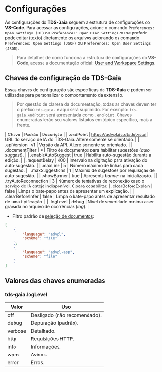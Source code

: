 # Configurações

As configurações do **TDS-Gaia** seguem a estrutura de configurações do **VS-Code**. Para acessar as configurações, acione o comando `Preferences: Open Settings (UI)` ou `Preferences: Open User Settings` ou se preferir pode editar (texto) diretamente os arquivos acionando os comando `Preferences: Open Settings (JSON)` ou `Preferences: Open User Settings (JSON)`.

> Para detalhes de como funciona a estrutura de configurações do **VS-Code**, acesse a documentação oficial: [User and Workspace Settings](https://code.visualstudio.com/docs/getstarted/settings).

## Chaves de configuração do **TDS-Gaia**

Essas chaves de configuração são específicas do **TDS-Gaia** e podem ser utilizadas para personalizar o comportamento da extensão.

> Por questão de clareza da documentação, todas as chaves devem ter o prefixo `tds-gaia.` e aqui será suprimido. Por exemplo: ``tds-gaia.endPoint`` será apresentada como ``.endPoint``.
> Chaves enumeradas terão seu valores listados em tópico específico, mais a frente.

<!-- Manter as linhas desta tabela em ordem alfabética -->
| Chave | Padrão | Descrição  |
| .endPoint | <https://advpl.ds.dta.totvs.ai> | URL do serviço de IA do TDS-Gaia. Altere somente se orientado. |
| .apiVersion | v1 | Versão da API. Altere somente se orientado. |
| .documentFilter | * | Filtro de documentos para habilitar sugestões (_auto suggest_). |
| .enableAutoSuggest | true | Habilita auto-sugestão durante a edição. |
| .requestDelay | 400 | Intervalo na digitação para ativação do auto-sugestão. |
| .maxLine | 5 | Número máximo de linhas para cada sugestão. |
| .maxSuggestions | 1 | Máximo de sugestões por requisição de auto-sugestão. |
| .showBanner | true | Apresenta _banner_ na inicialização. |
| .tryAutoReconnection | 3 | Número de tentativas de reconexão caso o serviço de IA esteja indisponível. 0 para desabilitar.
| .clearBeforeExplain |  false | Limpa o bate-papo antes de apresentar um explicação. |
| .clearBeforeInfer |  false | Limpa o bate-papo antes de apresentar resultado de uma tipificação. |
| .logLevel | debug | Nível de severidade mínima a ser gravada no arquivo de ocorrências (_log_). |

* Filtro padrão de [seleção de documentos](https://code.visualstudio.com/api/references/document-selector):

```json
[
    {
        "language": "advpl",
        "scheme": "file"
    },
    {
        "language": "advpl-asp",
        "scheme": "file"
    }
]
```

## Valores das chaves enumeradas

### tds-gaia.logLevel

| Valor   | Uso |
| ------- | --- |
| off     | Desligado (não recomendado). |
| debug   | Depuração (padrão). |
| verbose | Detalhado. |
| http    | Requisições HTTP. |
| info    | Informações. |
| warn    | Avisos. |
| error   | Erros. |
